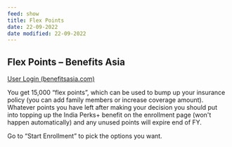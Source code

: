 ```yaml
---
feed: show
title: Flex Points
date: 22-09-2022
date modified: 22-09-2022
---
```


## Flex Points – Benefits Asia

[User Login (benefitsasia.com)](https://ap.benefitsasia.com/v1/microsoftin/BA2Login/tabid/1164/Default.aspx "https://ap.benefitsasia.com/v1/microsoftin/ba2login/tabid/1164/default.aspx") 

You get 15,000 “flex points”, which can be used to bump up your insurance policy (you can add family members or increase coverage amount). Whatever points you have left after making your decision you should put into topping up the India Perks+ benefit on the enrollment page (won't happen automatically) and any unused points will expire end of FY.

Go to “Start Enrollment” to pick the options you want.